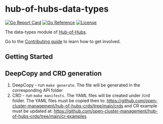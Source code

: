 [comment]: # ( Copyright Contributors to the Open Cluster Management project )

# hub-of-hubs-data-types

[![Go Report Card](https://goreportcard.com/badge/github.com/open-cluster-management/hub-of-hubs-data-types)](https://goreportcard.com/report/github.com/open-cluster-management/hub-of-hubs-data-types)
[![Go Reference](https://pkg.go.dev/badge/github.com/open-cluster-management/hub-of-hubs-data-types.svg)](https://pkg.go.dev/github.com/open-cluster-management/hub-of-hubs-data-types)
[![License](https://img.shields.io/github/license/open-cluster-management/hub-of-hubs-data-types)](/LICENSE)

The data-types module of [Hub-of-Hubs](https://github.com/open-cluster-management/hub-of-hubs).

Go to the [Contributing guide](CONTRIBUTING.md) to learn how to get involved.

## Getting Started

## DeepCopy and CRD generation

1. DeepCopy - run ```make generate```. The file will be generated in the corresponding API folder
2. CRD - run ```make manifests```. The YAML files will be created under <root>/crd folder. The YAML files must be copied then to: https://github.com/open-cluster-management/hub-of-hubs-crds/tree/main/crds and CR example must be updated at: https://github.com/open-cluster-management/hub-of-hubs-crds/tree/main/cr-examples
